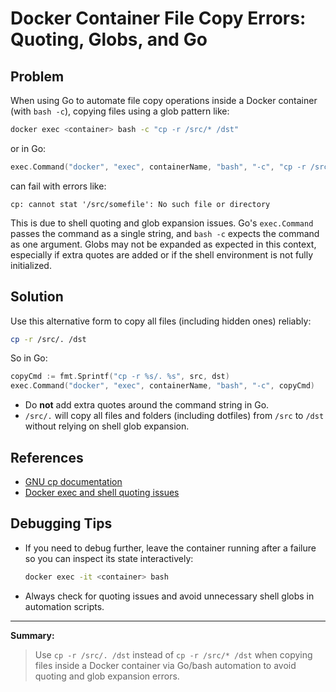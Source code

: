 # Docker Container File Copy Errors: Quoting, Globs, and Go

## Problem
When using Go to automate file copy operations inside a Docker container (with `bash -c`), copying files using a glob pattern like:

```sh
docker exec <container> bash -c "cp -r /src/* /dst"
```

or in Go:
```go
exec.Command("docker", "exec", containerName, "bash", "-c", "cp -r /src/* /dst")
```

can fail with errors like:

```
cp: cannot stat '/src/somefile': No such file or directory
```

This is due to shell quoting and glob expansion issues. Go's `exec.Command` passes the command as a single string, and `bash -c` expects the command as one argument. Globs may not be expanded as expected in this context, especially if extra quotes are added or if the shell environment is not fully initialized.

## Solution
Use this alternative form to copy all files (including hidden ones) reliably:

```sh
cp -r /src/. /dst
```

So in Go:
```go
copyCmd := fmt.Sprintf("cp -r %s/. %s", src, dst)
exec.Command("docker", "exec", containerName, "bash", "-c", copyCmd)
```

- Do **not** add extra quotes around the command string in Go.
- `/src/.` will copy all files and folders (including dotfiles) from `/src` to `/dst` without relying on shell glob expansion.

## References
- [GNU cp documentation](https://www.gnu.org/software/coreutils/manual/html_node/cp-invocation.html)
- [Docker exec and shell quoting issues](https://github.com/moby/moby/issues/22260)

## Debugging Tips
- If you need to debug further, leave the container running after a failure so you can inspect its state interactively:
  ```sh
  docker exec -it <container> bash
  ```
- Always check for quoting issues and avoid unnecessary shell globs in automation scripts.

---

**Summary:**
> Use `cp -r /src/. /dst` instead of `cp -r /src/* /dst` when copying files inside a Docker container via Go/bash automation to avoid quoting and glob expansion errors.
